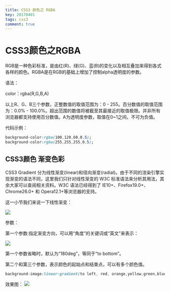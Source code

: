```yaml
---
title: CSS3 颜色之 RGBA
key: 20170401
tags: css3
comment: true
---
```


# CSS3颜色之RGBA

RGB是一种色彩标准，是由红(R)、绿(G)、蓝(B)的变化以及相互叠加来得到各式各样的颜色。RGBA是在RGB的基础上增加了控制alpha透明度的参数。

语法：

  color：rgba(R,G,B,A)

以上R、G、B三个参数，正整数值的取值范围为：0 - 255。百分数值的取值范围为：0.0% - 100.0%。超出范围的数值将被截至其最接近的取值极限。并非所有浏览器都支持使用百分数值。A为透明度参数，取值在0~1之间，不可为负值。

代码示例：
```css
background-color:rgba(100,120,60,0.5);
background-color:rgba(255,255,255,0.5);
```

## CSS3颜色 渐变色彩 

CSS3 Gradient 分为线性渐变(linear)和径向渐变(radial)。由于不同的渲染引擎实现渐变的语法不同，这里我们只针对线性渐变的 W3C 标准语法来分析其用法，其余大家可以查阅相关资料。W3C 语法已经得到了 IE10+、Firefox19.0+、Chrome26.0+ 和 Opera12.1+等浏览器的支持。

这一小节我们来说一下线性渐变：

![](http://img.mukewang.com/54b72b2e0001500103790158.jpg)

参数：

第一个参数:指定渐变方向，可以用“角度”的关键词或“英文”来表示：

![](http://img.mukewang.com/542a25da00017e9406980223.jpg)

第一个参数省略时，默认为“180deg”，等同于“to bottom”。

第二个和第三个参数，表示颜色的起始点和结束点，可以有多个颜色值。
```css
background-image:linear-gradient(to left, red, orange,yellow,green,blue,indigo,violet);
```
效果图：
![](http://img.mukewang.com/54b72c080001611c04230192.jpg)

